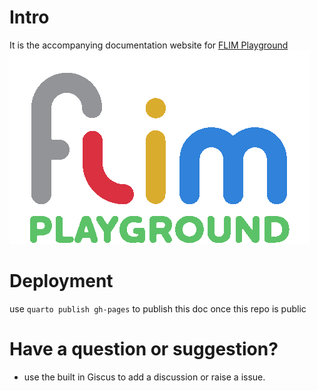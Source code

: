 # Intro

It is the accompanying documentation website for [FLIM Playground](https://github.com/skalalab/flim_playground)
![](logo.gif)

# Deployment
use `quarto publish gh-pages` to publish this doc once this repo is public

# Have a question or suggestion?
- use the built in Giscus to add a discussion or raise a issue. 